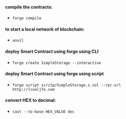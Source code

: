 #### compile the contracts:
- ```forge compile```

#### to start a local network of blockchain:
- ```anvil```

#### deploy Smart Contract using forge using CLI
- ```forge create SimpleStorage --interactive```

#### deploy Smart Contract using forge using script
- ```forge script scritp/SimpleStorage.s.sol --rpc-url http://lcoaljfo.com```

#### convert HEX to decimal:
- ```cast --to-base HEX_VALUE dec```

#### 